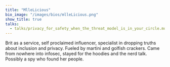 ```yaml
---
title: "MlleLicious"
bio_image: "/images/bios/mlleLicious.png"
show_title: true
talks:
  - talks/privacy_for_safety_when_the_threat_model_is_in_your_circle.md
---
```

Brit as a service, self proclaimed influencer, specialist in dropping truths about inclusion and privacy.  Fueled by martini and golfish crackers. Came from nowhere into infosec, stayed for the hoodies and the nerd talk. Possibly a spy who found her people.